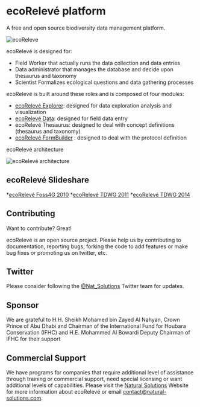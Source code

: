 ecoRelevé platform
=========
A free and open source biodiversity data management platform.

![ecoReleve](http://ecoreleve.googlecode.com/files/ecoreleve%20logo%20small.jpg)

ecoRelevé is designed for:

* Field Worker that actually runs the data collection and data entries
* Data administrator that manages the database and decide upon thesaurus and taxonomy 
* Scientist Formalizes ecological questions and data gathering processes

ecoRelevé is built around these roles and is composed of four modules:

* [ecoRelevé Explorer](http://naturalsolutions.github.com/ecoReleve-Explorer/): designed for data exploration analysis and visualization
* [ecoRelevé Data](https://github.com/NaturalSolutions/ecoReleve-Data): designed for field data entry
* ecoRelevé Thesaurus: designed to deal with concept definitions (thesaurus and taxonomy)
* [ecoRelevé FormBuilder](https://github.com/NaturalSolutions/NS.UI.FormBuilder) : designed to deal with the protocol definition 


ecoRelevé architecture

![ecoRelevé architecture](https://raw.github.com/NaturalSolutions/ecoReleve/master/Images/ecoReleve2.png)

ecoRelevé Slideshare
------------

*[ecoRelevé Foss4G 2010](http://fr.slideshare.net/orovellotti/ns-foss4-g-5228378)
*[ecoRelevé TDWG 2011](http://fr.slideshare.net/orovellotti/tdwg2011)
*[ecoRelevé TDWG 2014](http://fr.slideshare.net/orovellotti/orovellotti-eco-releve-tdwg-2014)


Contributing
------------

Want to contribute? Great!

ecoRelevé is an open source project. Please help us by contributing to documentation, reporting bugs, forking the code to add features or make bug fixes or promoting us on twitter, etc.

Twitter
------------
Please consider following the [@Nat_Solutions](https://twitter.com/Nat_Solutions) Twitter team for updates.


Sponsor
------------

We are grateful to H.H. Sheikh Mohamed bin Zayed Al Nahyan, Crown Prince of Abu Dhabi and Chairman of the International Fund for Houbara Conservation (IFHC) and  H.E. Mohammed Al Bowardi Deputy Chairman of IFHC for their support

Commercial Support
------------

We have programs for companies that require additional level of assistance through training or commercial support, need special licensing or want additional levels of capabilities. Please visit the  [Natural Solutions](http://www.natural-solutions.eu/) Website for more information about ecoRelevé or email contact@natural-solutions.com.


